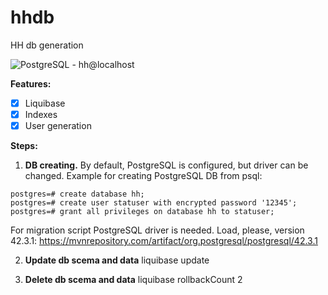 # hhdb
HH db generation

![PostgreSQL - hh@localhost](https://user-images.githubusercontent.com/23243577/151225063-bfda5f7f-6d78-4bfb-8b1f-364bcb8b66b0.png)

**Features:**
- [x] Liquibase
- [x] Indexes
- [x] User generation

**Steps:**

1. **DB creating.** By default, PostgreSQL is configured, but driver can be changed. Example for creating PostgreSQL DB from psql:
```
postgres=# create database hh;
postgres=# create user statuser with encrypted password '12345';
postgres=# grant all privileges on database hh to statuser;
```
For migration script PostgreSQL driver is needed. Load, please, version 42.3.1: https://mvnrepository.com/artifact/org.postgresql/postgresql/42.3.1

2. **Update db scema and data**
liquibase update

3. **Delete db scema and data**
liquibase rollbackCount 2
